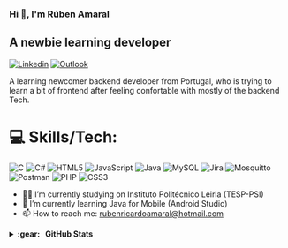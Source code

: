 
### Hi 👋, I'm Rúben Amaral
## A newbie learning developer
[![Linkedin](https://img.shields.io/badge/-LinkedIn-blue?style=flat&logo=Linkedin&logoColor=white)](https://www.linkedin.com/in/rr-amaral27/)
[![Outlook](https://img.shields.io/badge/-Outlook-0078D4?style=flat&logo=Microsoft-Outlook&logoColor=white)](mailto:rubenricardoamaral@hotmail.com)



A learning newcomer backend developer from Portugal, who is trying to learn a bit of frontend after feeling confortable with mostly of the backend Tech.

# 💻 Skills/Tech:
![C](https://img.shields.io/badge/c-%2300599C.svg?style=for-the-badge&logo=c&logoColor=white) ![C#](https://img.shields.io/badge/c%23-%23239120.svg?style=for-the-badge&logo=csharp&logoColor=white) ![HTML5](https://img.shields.io/badge/html5-%23E34F26.svg?style=for-the-badge&logo=html5&logoColor=white) ![JavaScript](https://img.shields.io/badge/javascript-%23323330.svg?style=for-the-badge&logo=javascript&logoColor=%23F7DF1E) ![Java](https://img.shields.io/badge/java-%23ED8B00.svg?style=for-the-badge&logo=openjdk&logoColor=white) ![MySQL](https://img.shields.io/badge/mysql-%2300000f.svg?style=for-the-badge&logo=mysql&logoColor=white) ![Jira](https://img.shields.io/badge/jira-%230A0FFF.svg?style=for-the-badge&logo=jira&logoColor=white) ![Mosquitto](https://img.shields.io/badge/mosquitto-%233C5280.svg?style=for-the-badge&logo=eclipsemosquitto&logoColor=white) ![Postman](https://img.shields.io/badge/Postman-FF6C37?style=for-the-badge&logo=postman&logoColor=white) ![PHP](https://img.shields.io/badge/php-%23777BB4.svg?style=for-the-badge&logo=php&logoColor=white) ![CSS3](https://img.shields.io/badge/css3-%231572B6.svg?style=for-the-badge&logo=css3&logoColor=white)

- 👨‍💻 I’m currently studying on Instituto Politécnico Leiria (TESP-PSI) 
- 🌱 I’m currently learning Java for Mobile (Android Studio)
- 📫 How to reach me: rubenricardoamaral@hotmail.com 

<details>
  <summary><b>:gear: &nbsp; GitHub Stats</b></summary>
  <br/>
    <p align="center">
        <img height="137px" src="https://github-readme-streak-stats.herokuapp.com/?user=Rubenzitoh21&hide_border=true&theme=nightowl" />
    </p>
    <p align="center">
        <img height="137px" src="https://github-readme-stats.vercel.app/api?username=Rubenzitoh21&hide_title=true&hide_border=true&show_icons=true&include_all_commits=true&count_private=true&line_height=21&theme=nightowl" />   <!-- <img height="137px"    src="https://github-readme-stats.vercel.app/api/top-langs/?username=Rubenzitoh21&hide=html&hide_title=true&hide_border=true&layout=compact&langs_count=8&theme=nightowl" /> -->
    </p>
</details>
